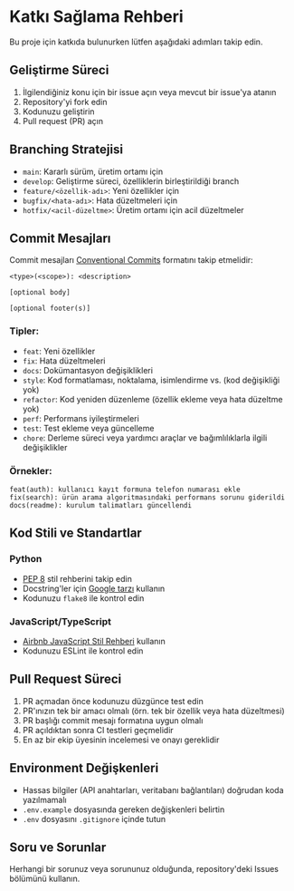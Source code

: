 # Katkı Sağlama Rehberi

Bu proje için katkıda bulunurken lütfen aşağıdaki adımları takip edin.

## Geliştirme Süreci

1. İlgilendiğiniz konu için bir issue açın veya mevcut bir issue'ya atanın
2. Repository'yi fork edin
3. Kodunuzu geliştirin
4. Pull request (PR) açın

## Branching Stratejisi

- `main`: Kararlı sürüm, üretim ortamı için
- `develop`: Geliştirme süreci, özelliklerin birleştirildiği branch
- `feature/<özellik-adı>`: Yeni özellikler için
- `bugfix/<hata-adı>`: Hata düzeltmeleri için
- `hotfix/<acil-düzeltme>`: Üretim ortamı için acil düzeltmeler

## Commit Mesajları

Commit mesajları [Conventional Commits](https://www.conventionalcommits.org/) formatını takip etmelidir:

```
<type>(<scope>): <description>

[optional body]

[optional footer(s)]
```

### Tipler:

- `feat`: Yeni özellikler
- `fix`: Hata düzeltmeleri
- `docs`: Dokümantasyon değişiklikleri
- `style`: Kod formatlaması, noktalama, isimlendirme vs. (kod değişikliği yok)
- `refactor`: Kod yeniden düzenleme (özellik ekleme veya hata düzeltme yok)
- `perf`: Performans iyileştirmeleri
- `test`: Test ekleme veya güncelleme
- `chore`: Derleme süreci veya yardımcı araçlar ve bağımlılıklarla ilgili değişiklikler

### Örnekler:

```
feat(auth): kullanıcı kayıt formuna telefon numarası ekle
fix(search): ürün arama algoritmasındaki performans sorunu giderildi
docs(readme): kurulum talimatları güncellendi
```

## Kod Stili ve Standartlar

### Python

- [PEP 8](https://www.python.org/dev/peps/pep-0008/) stil rehberini takip edin
- Docstring'ler için [Google tarzı](https://google.github.io/styleguide/pyguide.html) kullanın
- Kodunuzu `flake8` ile kontrol edin

### JavaScript/TypeScript

- [Airbnb JavaScript Stil Rehberi](https://github.com/airbnb/javascript) kullanın
- Kodunuzu ESLint ile kontrol edin

## Pull Request Süreci

1. PR açmadan önce kodunuzu düzgünce test edin
2. PR'ınızın tek bir amacı olmalı (örn. tek bir özellik veya hata düzeltmesi)
3. PR başlığı commit mesajı formatına uygun olmalı
4. PR açıldıktan sonra CI testleri geçmelidir
5. En az bir ekip üyesinin incelemesi ve onayı gereklidir

## Environment Değişkenleri

- Hassas bilgiler (API anahtarları, veritabanı bağlantıları) doğrudan koda yazılmamalı
- `.env.example` dosyasında gereken değişkenleri belirtin
- `.env` dosyasını `.gitignore` içinde tutun

## Soru ve Sorunlar

Herhangi bir sorunuz veya sorununuz olduğunda, repository'deki Issues bölümünü kullanın. 